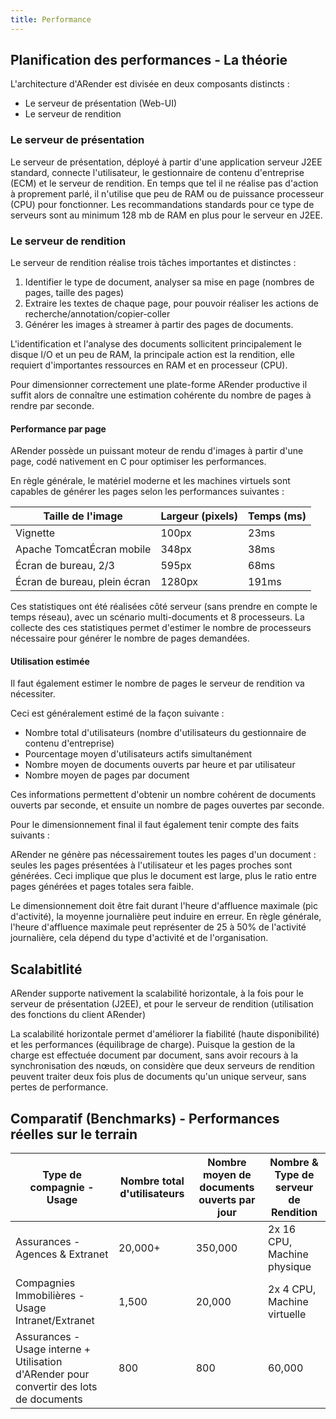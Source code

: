 ```yaml
---
title: Performance
---
```


## Planification des performances - La théorie

L'architecture d'ARender est divisée en deux composants distincts :

- Le serveur de présentation (Web-UI)
- Le serveur de rendition

### Le serveur de présentation

Le serveur de présentation, déployé à partir d'une application serveur
J2EE standard, connecte l'utilisateur, le gestionnaire de contenu
d'entreprise (ECM) et le serveur de rendition. En temps que tel il ne
réalise pas d'action à proprement parlé, il n'utilise que peu de RAM ou
de puissance processeur (CPU) pour fonctionner. Les recommandations
standards pour ce type de serveurs sont au minimum 128 mb de RAM en plus
pour le serveur en J2EE.

### Le serveur de rendition

Le serveur de rendition réalise trois tâches importantes et distinctes :

1. Identifier le type de document, analyser sa mise en page (nombres de
   pages, taille des pages)
2. Extraire les textes de chaque page, pour pouvoir réaliser les
   actions de recherche/annotation/copier-coller
3. Générer les images à streamer à partir des pages de documents.

L'identification et l'analyse des documents sollicitent principalement
le disque I/O et un peu de RAM, la principale action est la rendition,
elle requiert d'importantes ressources en RAM et en processeur (CPU).

Pour dimensionner correctement une plate-forme ARender productive il
suffit alors de connaître une estimation cohérente du nombre de pages à
rendre par seconde.

#### Performance par page

ARender possède un puissant moteur de rendu d'images à partir d'une page,
codé nativement en C pour optimiser les performances.

En règle générale, le matériel moderne et les machines virtuels sont
capables de générer les pages selon les performances suivantes :

| Taille de l'image            | Largeur (pixels) | Temps (ms) |
| ---------------------------- | ---------------- | ---------- |
| Vignette                     | 100px            | 23ms       |
| Apache TomcatÉcran mobile    | 348px            | 38ms       |
| Écran de bureau, 2/3         | 595px            | 68ms       |
| Écran de bureau, plein écran | 1280px           | 191ms      |

Ces statistiques ont été réalisées côté serveur (sans prendre en compte
le temps réseau), avec un scénario multi-documents et 8 processeurs. La
collecte des ces statistiques permet d'estimer le nombre de processeurs
nécessaire pour générer le nombre de pages demandées.

#### Utilisation estimée

Il faut également estimer le nombre de pages le serveur de rendition va
nécessiter.

Ceci est généralement estimé de la façon suivante :

- Nombre total d'utilisateurs (nombre d'utilisateurs du gestionnaire
 de contenu d'entreprise)
- Pourcentage moyen d'utilisateurs actifs simultanément
- Nombre moyen de documents ouverts par heure et par utilisateur
- Nombre moyen de pages par document

Ces informations permettent d'obtenir un nombre cohérent de documents
ouverts par seconde, et ensuite un nombre de pages ouvertes par seconde.

Pour le dimensionnement final il faut également tenir compte des faits
suivants :

ARender ne génère pas nécessairement toutes les pages d'un document
: seules les pages présentées à l'utilisateur et les pages proches sont
générées. Ceci implique que plus le document est large, plus le ratio
entre pages générées et pages totales sera faible.

Le dimensionnement doit être fait durant l'heure d'affluence maximale
(pic d'activité), la moyenne journalière peut induire en erreur. En
règle générale, l'heure d'affluence maximale peut représenter de 25 à
50% de l'activité journalière, cela dépend du type d'activité et de
l'organisation.

## Scalabitlité

ARender supporte nativement la scalabilité horizontale, à la fois pour
le serveur de présentation (J2EE), et pour le serveur de rendition
(utilisation des fonctions du client ARender)

La scalabilité horizontale permet d'améliorer la fiabilité (haute
disponibilité) et les performances (équilibrage de charge). Puisque la
gestion de la charge est effectuée document par document, sans avoir
recours à la synchronisation des nœuds, on considère que deux serveurs
de rendition peuvent traiter deux fois plus de documents qu'un unique
serveur, sans pertes de performance.

## Comparatif (Benchmarks) - Performances réelles sur le terrain

| Type de compagnie - Usage                                                                     | Nombre total d'utilisateurs | Nombre moyen de documents ouverts par jour | Nombre & Type de serveur de Rendition |
| --------------------------------------------------------------------------------------------- | --------------------------- | ------------------------------------------ | ------------------------------------- |
| Assurances - Agences & Extranet                                                               | 20,000+                     | 350,000                                    | 2x 16 CPU, Machine physique           |
| Compagnies Immobilières - Usage Intranet/Extranet                                             | 1,500                       | 20,000                                     | 2x 4 CPU, Machine virtuelle           |
| Assurances - Usage interne + Utilisation d'ARender pour convertir des lots de documents | 800 | 800                         | 60,000                                     | 6x 4 CPU, Machine virtuelle           |
